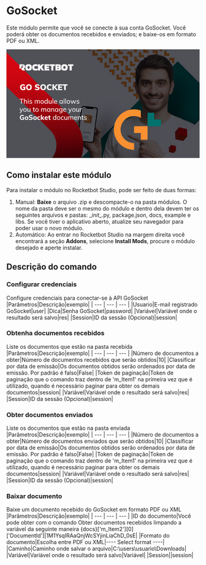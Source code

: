 



# GoSocket
  
Este módulo permite que você se conecte à sua conta GoSocket. Você poderá obter os documentos recebidos e enviados; e baixe-os em formato PDF ou XML.  

![banner](imgs/ModuloGoSocket.png)
## Como instalar este módulo
  
Para instalar o módulo no Rocketbot Studio, pode ser feito de duas formas:
1. Manual: __Baixe__ o arquivo .zip e descompacte-o na pasta módulos. O nome da pasta deve ser o mesmo do módulo e dentro dela devem ter os seguintes arquivos e pastas: \__init__.py, package.json, docs, example e libs. Se você tiver o aplicativo aberto, atualize seu navegador para poder usar o novo módulo.
2. Automático: Ao entrar no Rocketbot Studio na margem direita você encontrará a seção **Addons**, selecione **Install Mods**, procure o módulo desejado e aperte instalar.  


## Descrição do comando

### Configurar credenciais
  
Configure credenciais para conectar-se à API GoSocket
|Parâmetros|Descrição|exemplo|
| --- | --- | --- |
|Usuario|E-mail registrado GoSocket|user|
|Dica|Senha GoSocket|password|
|Variável|Variável onde o resultado será salvo|res|
|Session|ID da sessão (Opcional)|session|

### Obtenha documentos recebidos
  
Liste os documentos que estão na pasta recebida
|Parâmetros|Descrição|exemplo|
| --- | --- | --- |
|Número de documentos a obter|Número de documentos recebidos que serão obtidos|10|
|Classificar por data de emissão|Os documentos obtidos serão ordenados por data de emissão. Por padrão é falso|False|
|Token de paginação|Token de paginação que o comando traz dentro de 'm_Item1' na primeira vez que é utilizado, quando é necessário paginar para obter os demais documentos|session|
|Variável|Variável onde o resultado será salvo|res|
|Session|ID da sessão (Opcional)|session|

### Obter documentos enviados
  
Liste os documentos que estão na pasta enviada
|Parâmetros|Descrição|exemplo|
| --- | --- | --- |
|Número de documentos a obter|Número de documentos enviados que serão obtidos|10|
|Classificar por data de emissão|Os documentos obtidos serão ordenados por data de emissão. Por padrão é falso|False|
|Token de paginação|Token de paginação que o comando traz dentro de 'm_Item1' na primeira vez que é utilizado, quando é necessário paginar para obter os demais documentos|session|
|Variável|Variável onde o resultado será salvo|res|
|Session|ID da sessão (Opcional)|session|

### Baixar documento
  
Baixe um documento recebido do GoSocket em formato PDF ou XML
|Parâmetros|Descrição|exemplo|
| --- | --- | --- |
|ID do documento|Você pode obter com o comando Obter documentos recebidos limpando a variável da seguinte maneira {docs}['m_Item2'][0]['DocumentId']|1M1YsqIRAaQnjWcSYjinLiaChD_0sE|
|Formato do documento|Escolha entre PDF ou XML|---- Select format ----|
|Caminho|Caminho onde salvar o arquivo|C:\users\usuario\Downloads|
|Variável|Variável onde o resultado será salvo|Variável|
|Session||session|
